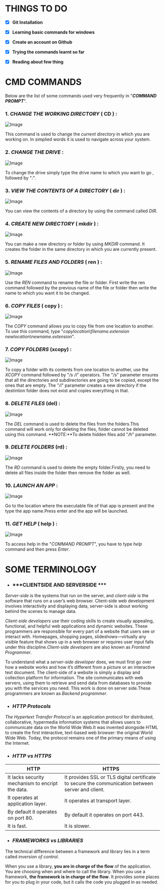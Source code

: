 # THINGS TO DO

- [x] **Git Installation**
- [x] **Learning basic commands for windows**
- [x] **Create an account on Github**
- [x] **Trying the commands learnt so far**
- [x] **Reading about few thing**



# CMD COMMANDS 

Below are the list of some commands used very frequently in "***COMMAND PROMPT***".

### 1.  *CHANGE THE WORKING DIRECTORY* ( CD ) :

![Image](https://www.digitalcitizen.life/wp-content/uploads/2020/10/command_prompt_2.png)

This command is used to change the *current directory* in which you are working on. In simplied words it is used to navigate across your system.

### 2.  *CHANGE THE DRIVE* :

![Image](https://www.digitalcitizen.life/wp-content/uploads/2020/10/command_prompt_5.png)

To change the drive simply type the drive name to which you want to go , followed by ":".

### 3.  *VIEW THE CONTENTS OF A DIRECTORY* ( dir ) :

![Image](https://www.digitalcitizen.life/wp-content/uploads/2020/10/command_prompt_6.png)

You can view the contents of a directory by using the command called *DIR*.

### 4.  *CREATE NEW DIRECTORY* ( mkdir ) :

![Image](https://www.digitalcitizen.life/wp-content/uploads/2020/10/command_prompt_10.png)


You can make a new directory or folder by using *MKDIR* command. It creates the folder in the same directory in which you are currently present.

### 5. *RENAME FILES AND FOLDERS* ( ren ) :

![Image](https://www.digitalcitizen.life/wp-content/uploads/2020/10/command_prompt_13.png)

Use the *REN* command to rename the file or folder. First write the ren command followed by the previous name of the file or folder then write the name to which you want it to be changed.

### 6. *COPY FILES* ( copy ) :

![Image](https://www.digitalcitizen.life/wp-content/uploads/2020/10/command_prompt_16.png)

The *COPY* command allows you to copy file from one location to another. To use this command, type "*copylocation\filename.extension newlocation\newname.extension*".

### 7. *COPY FOLDERS* (xcopy) :

![Image](https://www.digitalcitizen.life/wp-content/uploads/2020/10/command_prompt_18.png)

To copy a folder with its contents from one location to another, use the *XCOPY* command followed by "*/s /i*" operators. The "*/s*" parameter ensures that all the directories and subdirectories are going to be copied, except the ones that are empty. The "*/i*" parameter creates a new directory if the destintion folder does not exist and copies everything in that.

###  8. *DELETE FILES* (del) :

![Image](https://www.digitalcitizen.life/wp-content/uploads/2020/10/command_prompt_19.png)

The *DEL* command is used to delete the files from the folders.This command will work only for deleting the files, folder cannot be deleted using this command.
**NOTE:**To delete hidden files add "*/h*" parameter.

### 9. *DELETE FOLDERS* (rd) :

![Image](https://www.digitalcitizen.life/wp-content/uploads/2020/10/command_prompt_21.png)

The *RD* command is used to delete the empty folder.Firstly, you need to delete all files inside the folder then remove the folder as well.

### 10. *LAUNCH AN APP* :

![Image](https://www.digitalcitizen.life/wp-content/uploads/2020/10/command_prompt_22.png)

Go to the location where the executable file of that app is present and the type the app name.Press enter and the app will be launched.

### 11. *GET HELP* ( help ) :

![Image](https://www.digitalcitizen.life/wp-content/uploads/2020/10/command_prompt_9.png)

To access help in the "*COMMAND PROMPT*", you have to type *help* command and then press *Enter*.

# SOME TERMINOLOGY

* ### ***CLIENTSIDE AND SERVERSIDE ***
      
*Server-side* is the systems that run on the server, and *client-side* is the software that runs on a user’s web browser. Client-side web development involves interactivity and displaying data, server-side is about working behind the scenes to manage data.

*Client-side developers* use their coding skills to create visually appealing, functional, and helpful web applications and dynamic websites. These programmers are responsible for every part of a website that users see or interact with. Homepages, shopping pages, slideshows—virtually any visible feature that shows up in a web browser or requires user input falls under this discipline.*Client-side developers* are also known as *Frontend Programmer*.

To understand what a *server-side developer* does, we must first go over how a website works and how it’s different from a picture or an interactive text document. The client-side of a website is simply a display and collection platform for information. The site communicates with web servers, using them to retrieve and send data from databases to provide you with the services you need. This work is done on server side.These programmers are known as *Backend programmer*.

* ### ***HTTP Protocols***

*The Hypertext Transfer Protocol* is an application protocol for distributed, collaborative, hypermedia information systems that allows users to communicate data on the World Wide Web.It was invented alongside HTML to create the first interactive, text-based web browser: the original World Wide Web. Today, the protocol remains one of the primary means of using the Internet.

* ### ***HTTP vs HTTPS***

HTTP | HTTPS
---- | -----
It lacks security mechanism to encript the data. | It provides SSL or TLS digital certificate to secure the communication between server and client.
It operates at application layer. | It operates at transport layer.
By default it operates on port 80. | By default it operates on port 443.
It is fast. | It is slower. 

* ### ***FRAMEWORKS vs LIBRARIES***

The technical difference between a framework and library lies in a term called *inversion of control*.

When you use a library, **you are in charge of the flow** of the application. You are choosing when and where to call the library. When you use a framework, **the framework is in charge of the flow**. It provides some places for you to plug in your code, but it calls the code you plugged in as needed.